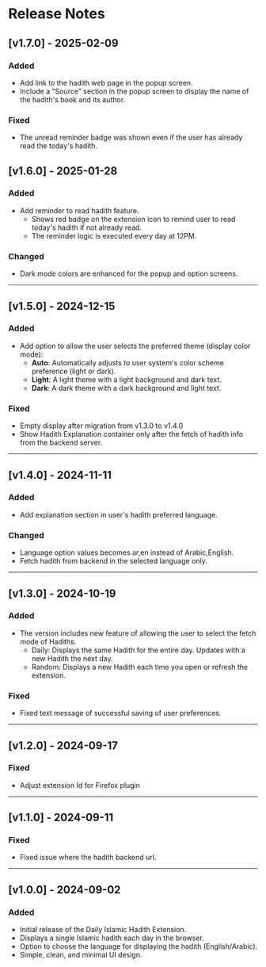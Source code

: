 # Release Notes

## [v1.7.0] - 2025-02-09

### Added
- Add link to the hadith web page in the popup screen.
- Include a "Source" section in the popup screen to display the name of the hadith's book and its author.

### Fixed

- The unread reminder badge was shown even if the user has already read the today's hadith.

## [v1.6.0] - 2025-01-28

### Added
- Add reminder to read hadith feature. 
  - Shows red badge on the extension icon to remind user to read today's hadith if not already read.
  - The reminder logic is executed every day at 12PM.

### Changed

- Dark mode colors are enhanced for the popup and option screens.
---

## [v1.5.0] - 2024-12-15

### Added

- Add option to allow the user selects the preferred theme (display color mode):
  - **Auto**: Automatically adjusts to user system's color scheme preference (light or dark).
  - **Light**: A light theme with a light background and dark text.
  - **Dark**: A dark theme with a dark background and light text.

### Fixed
- Empty display after migration from v1.3.0 to v1.4.0
- Show Hadith Explanation container only after the fetch of hadith info from the backend server. 

---

## [v1.4.0] - 2024-11-11

### Added

- Add explanation section in user's hadith preferred language.

### Changed

- Language option values becomes ar,en instead of Arabic,English.
- Fetch hadith from backend in the selected language only.

---

## [v1.3.0] - 2024-10-19

### Added

- The version includes new feature of allowing the user to select the fetch mode of Hadiths.
    - Daily: Displays the same Hadith for the entire day. Updates with a new Hadith the next day.
    - Random: Displays a new Hadith each time you open or refresh the extension.

### Fixed

- Fixed text message of successful saving of user preferences.

---

## [v1.2.0] - 2024-09-17

### Fixed

- Adjust extension Id for Firefox plugin

---

## [v1.1.0] - 2024-09-11

### Fixed

- Fixed issue where the hadith backend url.

---

## [v1.0.0] - 2024-09-02

### Added

- Initial release of the Daily Islamic Hadith Extension.
- Displays a single Islamic hadith each day in the browser.
- Option to choose the language for displaying the hadith (English/Arabic).
- Simple, clean, and minimal UI design.